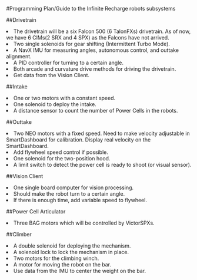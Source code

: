 #Programming Plan/Guide to the Infinite Recharge robots subsystems

##Drivetrain
<li>The drivetrain will be a six Falcon 500 (6 TalonFXs) drivetrain. As of now, we have 6 CIMs(2 SRX and 4 SPX) as the Falcons have not arrived.</li>
<li>Two single solenoids for gear shifting (Intermittent Turbo Mode).</li>
<li>A NavX IMU for measuring angles, autonomous control, and outtake alignment.</li>
<li>A PID controller for turning to a certain angle.</li>
<li>Both arcade and curvature drive methods for driving the drivetrain.</li>
<li>Get data from the Vision Client.</li>

##Intake
<li>One or two motors with a constant speed.</li>
<li>One solenoid to deploy the intake.</li>
<li>A distance sensor to count the number of Power Cells in the robots.</li>

##Outtake 
<li>Two NEO motors with a fixed speed. Need to make velocity adjustable in SmartDashboard for calibration. Display real velocity on the SmartDashboard.</li>
<li>Add flywheel speed control if possible.</li>
<li>One solenoid for the two-position hood.</li>
<li>A limit switch to detect the power cell is ready to shoot (or visual sensor).</li>

##Vision Client
<li>One single board computer for vision processing.</li>
<li>Should make the robot turn to a certain angle.</li>
<li>If there is enough time, add variable speed to flywheel.</li>

##Power Cell Articulator
<li>Three BAG motors which will be controlled by VictorSPXs.</li>

##Climber
<li>A double solenoid for deploying the mechanism.</li>
<li>A solenoid lock to lock the mechanism in place.</li>
<li>Two motors for the climbing winch.</li>
<li>A motor for moving the robot on the bar.</li>
<li>Use data from the IMU to center the weight on the bar.</li>